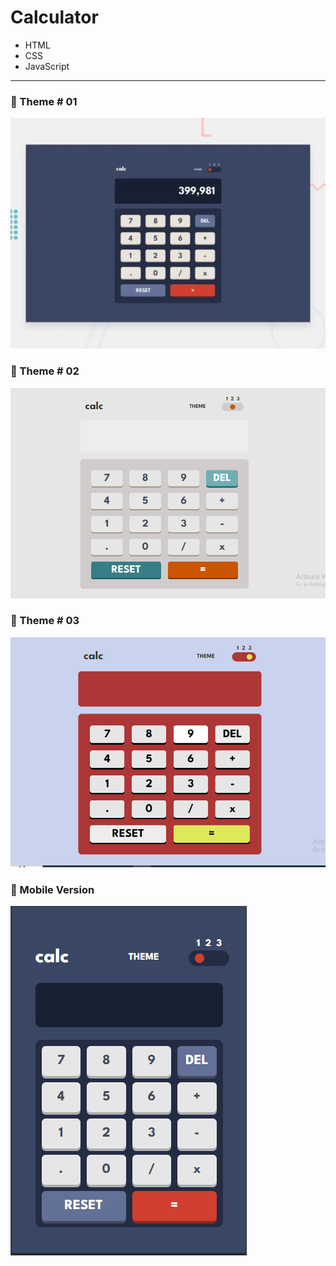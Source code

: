 # Calculator

- HTML
- CSS
- JavaScript
---
### 🎨 Theme # 01
![](./images/frontmentor.webp)
### 🎨 Theme # 02
![](./images/calTheme2.PNG)
### 🎨 Theme # 03
![](./images/calTheme3.PNG)

### 🎨 Mobile Version
![](./images/calMbl1.PNG)